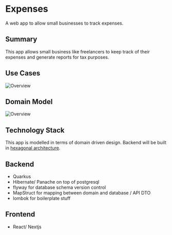 # Expenses

A web app to allow small businesses to track expenses.

## Summary

This app allows small business like freelancers to keep track of their expenses and generate reports for tax purposes.


## Use Cases

![Overview](http://www.plantuml.com/plantuml/proxy?cache=no&src=https://raw.githubusercontent.com/onouv/expenses/main/doc/use-cases/overview.usecase.puml)

## Domain Model
![Overview](http://www.plantuml.com/plantuml/proxy?cache=no&src=https://raw.githubusercontent.com/onouv/expenses/main/doc/domain-model/domain.class.puml)

## Technology Stack

This app is modelled in terms of domain driven design. Backend will be built in [hexagonal architecture](./doc/implementation/backend/architecture/README.md).

## Backend 

- Quarkus
- Hibernate/ Panache on top of postgresql
- flyway for database schema version control
- MapStruct for mapping between domain and database / API DTO
- lombok for boilerplate stuff

## Frontend

- React/ Nextjs
